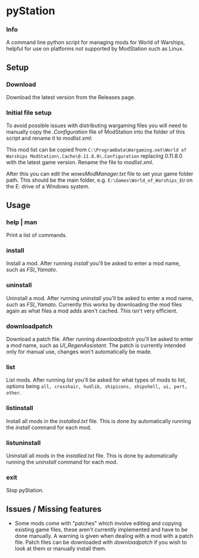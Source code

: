 # pyStation
### Info

A command line python script for managing mods for World of Warships, helpful for use on platforms not supported by ModStation such as Linux.

## Setup

### Download

Download the latest version from the Releases page. 

### Initial file setup

To avoid possible issues with distributing wargaming files you will need to manually copy the *.Configuration* file of ModStation into the folder of this script and rename it to *modlist.xml*:

This mod list can be copied from `C:\ProgramData\Wargaming.net\World of Warships ModStation\.Cache\0.11.8.0\.Configuration` replacing 0.11.8.0 with the latest game version. Rename the file to *modlist.xml*.

After this you can edit the *wowsModManager.txt* file to set your game folder path. This should be the main folder, e.g. `E:\Games\World_of_Warships_EU` on the E: drive of a Windows system.

## Usage

### help | man

Print a list of commands.

### install

Install a mod. After running *install* you'll be asked to enter a mod name, such as *FSI_Yamato*.

### uninstall

Uninstall a mod. After running *uninstall* you'll be asked to enter a mod name, such as *FSI_Yamato*. Currently this works by downloading the mod files again as what files a mod adds aren't cached. This isn't very efficient.

### downloadpatch

Download a patch file. After running *downloadpatch* you'll be asked to enter a mod name, such as *UI_RegenAssistant*. The patch is currently intended only for manual use, changes won't automatically be made.

### list

List mods. After running *list* you'll be asked for what types of mods to list, options being `all, crosshair, hudlib, shipicons, shipshell, ui, port, other`.

### listinstall

Install all mods in the *installed.txt* file. This is done by automatically running the *install* command for each mod.

### listuninstall

Uninstall all mods in the *installed.txt* file. This is done by automatically running the *uninstall* command for each mod.

### exit

Stop pyStation.

## Issues / Missing features

- Some mods come with "patches" which involve editing and copying existing game files, these aren't currently implemented and have to be done manually. A warning is given when dealing with a mod with a patch file. Patch files can be downloaded with *downloadpatch* if you wish to look at them or manually install them.